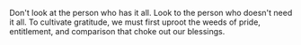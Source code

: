 Don't look at the person who has it all. Look to the person who doesn't need it all.
To cultivate gratitude, we must first uproot the weeds of pride, entitlement, and comparison that choke out our blessings.
